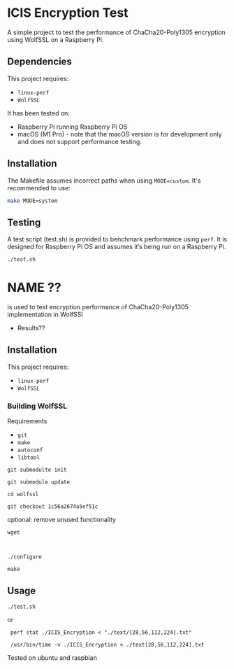 # ICIS Encryption Test

A simple project to test the performance of ChaCha20-Poly1305 encryption using WolfSSL on a Raspberry Pi.

## Dependencies

This project requires:
- `linux-perf` 
- `WolfSSL`

  
It has been tested on:
- Raspberry Pi running Raspberry Pi OS
- macOS (M1 Pro) - note that the macOS version is for development only and does not support performance testing.

## Installation

The Makefile assumes incorrect paths when using `MODE=custom`. It's recommended to use:

```bash
make MODE=system
```

## Testing

A test script (test.sh) is provided to benchmark performance using `perf`. It is designed for Raspberry Pi OS and assumes it’s being run on a Raspberry Pi.

```bash
./test.sh
```


# NAME ??

is used to test encryption performance of ChaCha20-Poly1305 implementation in WolfSSl
* Results??  

## Installation

This project requires:
- `linux-perf`
- `WolfSSL`

### Building WolfSSL

Requirements 
- `git`
- ``make``
- ``autoconf``
- ``libtool``

```shell
git submodulte init

git submodule update

cd wolfssl

git checkout 1c56a2674a5ef51c
```
optional: remove unused functionality
```shell
wget
```

```shell


./configure

make
```

## Usage
```shell
./test.sh
```
or
```shell
 perf stat ./ICIS_Encryption < "./text/[28,56,112,224].txt"
 
 /usr/bin/time -v ./ICIS_Encryption < ./text[28,56,112,224].txt
```




Tested on ubuntu and raspbian


